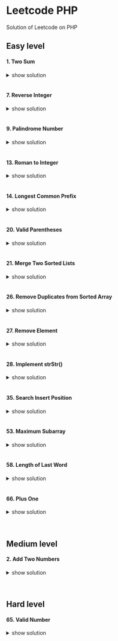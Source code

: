 # Leetcode PHP
Solution of Leetcode on PHP

## Easy level

#### 1. Two Sum
<details>
  <summary>show solution</summary>
  
```php
function twoSum($nums, $target) {
  foreach ($nums as $key => $val) {
    unset($nums[$key]);
    $nextKey = array_search(($target - $val), $nums);
    if ($nextKey) {
      return [$key, $nextKey];
    }
  }
  return [];
}
```
</details><br/>


#### 7. Reverse Integer
<details>
  <summary>show solution</summary>
  
```php
function reverse($x) {
    if (is_int($x) === false || $x === null || $x === 0) return 0;
    $res = $x < 0 ? -abs(strrev($x)) : (int)strrev($x);
    if ($res < -2147483648 || $res >  2147483647) return 0;
    return $res;
}
```
</details><br/>


#### 9. Palindrome Number
<details>
  <summary>show solution</summary>
  
```php
function isPalindrome($x) {
    return $x == strrev($x);
}
```
</details><br/>


#### 13. Roman to Integer
<details>
  <summary>show solution</summary>
  
```php
function romanToInt($s) {
   $map = [
        'I' => 1,
        'V' => 5,
        'X' => 10,
        'L' => 50,
        'C' => 100,
        'D' => 500,
        'M' => 1000,

        // special for diy
        'v' => 4,
        'x' => 9,
        'l' => 40,
        'c' => 90,
        'd' => 400,
        'm' => 900,
    ];

	$special = [
        'IV' => 'v',
        'IX' => 'x',
        'XL' => 'l',
        'XC' => 'c',
        'CD' => 'd',
        'CM' => 'm',
    ];

	foreach ($special as $k => $v) {
        $s = str_replace($k, $v, $s);
	}

	$number = 0;
	$s = str_split($s);
	foreach ($s as $item) {
		$number += $map[$item];
	}

	return $number;
}
```
</details><br/>


#### 14. Longest Common Prefix
<details>
  <summary>show solution</summary>
  
```php
function longestCommonPrefix($strs) {
    $first = array_shift($strs);
	$first = str_split($first);
	$length = count($first);
	$prefix = '';
	for($i=0;$i<=$length;$i++){
		foreach($strs as $str){
			if(!isset($str[$i])){
				break 2;
			}
			if($str[$i] != $first[$i]){
				break 2;
			}
		}
		
		$prefix .=$first[$i];
	}
	return $prefix;
}
```
</details><br/>

#### 20. Valid Parentheses
<details>
  <summary>show solution</summary>
  
```php
function isValid($s) {
	$s = trim($s);
	if (!$s) {
	  return true;
	}
	if (strlen($s) === 1) {
	  return false;
	}

	$brackets = [
	  '[' => ']',
	  '(' => ')',
	  '{' => '}',
	];

	for ($stack = [], $length = strlen($s), $i = 0; $i < $length; $i++) {
	  $symbol = $s[$i];
	  if (array_key_exists($symbol, $brackets)) {
		$stack[] = $symbol;
	  } else {
		$lastInStack = array_pop($stack);
		if (!isset($brackets[$lastInStack]) || $symbol !== $brackets[$lastInStack]) {
		  return false;
		}
	  }
	}
	return (count($stack) === 0) ? true : false;
}
```
</details><br/>


#### 21. Merge Two Sorted Lists
<details>
  <summary>show solution</summary>
  
```php
class Solution {

    private $vals = [];
    
    /**
     * @param ListNode $l1
     * @param ListNode $l2
     * @return ListNode
     */
    function mergeTwoLists($l1, $l2) {
       $this->iterate($l1, $l2);
        $root = $node = NULL;
        if($this->vals){
            $root = $node = new ListNode(array_pop($this->vals));
        }
        while(!empty($this->vals)){
            $node->next = new ListNode(array_pop($this->vals));
            $node = $node->next;
        }
        return $root;
    }
    
    function iterate($l1, $l2){
        if(!is_null($l1) && !is_null($l2)){
            if($l1->val<=$l2->val){
                array_unshift($this->vals, $l1->val);
                $l1 = $l1->next;
            }
            else{
                array_unshift($this->vals, $l2->val);
                $l2 = $l2->next;
            }
        }
        else if(!is_null($l1)){
            array_unshift($this->vals,$l1->val);
            $l1 = $l1->next;
        }
        else if(!is_null($l2)){
            array_unshift($this->vals,$l2->val);
            $l2 = $l2->next;
        }
        else if (is_null($l1) && is_null($l2)){
            return;
        }
        $this->iterate($l1, $l2);
    }
    
}
```
</details><br/>


#### 26. Remove Duplicates from Sorted Array
<details>
  <summary>show solution</summary>
  
```php
function removeDuplicates(&$nums) {
	$lenght = count($nums);
	if ( $lenght === 0 ) return 0;
	$i = 0;
	for ( $j = 1; $j < $lenght ; $j ++ ) {
		if ( $nums[$j] != $nums[$i] ) {
			$i ++;
			$nums[$i] = $nums[$j];
		}
	}
	return $i + 1;
}
```
</details><br/>


#### 27. Remove Element
<details>
  <summary>show solution</summary>
  
```php
function removeElement(&$nums, $val) {
	foreach ($nums as $k => $v) {
		if ( $v === $val ) {
			unset($nums[$k]);
		}
	}
	return count($nums);
}
```
</details><br/>


#### 28. Implement strStr()
<details>
  <summary>show solution</summary>
  
```php
function strStr($haystack, $needle) {
			
	if(strlen($needle) == 0) return 0;
	if(strlen($haystack) == 0) return -1;
	
	if(strlen($haystack) == 1 && strlen($needle) == 1){
		if($haystack[0] == $needle[0]){
			return 0;
		}
	}
	
	for($i = 0; $i < strlen($haystack) - strlen($needle) + 1; $i++){
		if($needle === substr($haystack, $i, strlen($needle))){
			return $i;
		}
	}
	return -1; 
	
}
```
</details><br/>


#### 35. Search Insert Position
<details>
  <summary>show solution</summary>
  
```php
function searchInsert($nums, $target) {
	for($i = 0; $i < count($nums) && $nums[$i] <= $target; $i++) {
		if ($nums[$i] == $target) {
			return $i;
		}
	}
	return $i; 
}
```
</details><br/>


#### 53. Maximum Subarray
<details>
  <summary>show solution</summary>
  
```php
function maxSubArray($nums) {
	$sum = $nums[0];
	$max = $sum;
	for($i = 1, $n = count($nums); $i < $n; $i ++){
		$sum = $nums[$i] > $nums[$i]+$sum ? $nums[$i] : $nums[$i]+$sum;
		$max = $max > $sum ? $max : $sum;
	}
	return $max;
}
```
</details><br/>


#### 58. Length of Last Word
<details>
  <summary>show solution</summary>
  
```php
function lengthOfLastWord($s) {
	$length = 0;
	$first = false;
	for ($i = strlen($s) - 1; $i >= 0; $i--) {
		if ($s[$i] == ' ' && $first) {
			return $length;
		} else if ($s[$i] != ' ') {
			$first = true;
			$length++;
		}
	}
	return $length;
}
```
</details><br/>
	

#### 66. Plus One
<details>
  <summary>show solution</summary>
  
```php
function plusOne($digits) {
	$carry=1;
	for($i = count($digits)-1; $i>=0; $i--){
		$temp = ($digits[$i]+$carry)%10;
		$carry = intval(($digits[$i]+$carry)/10);
		$digits[$i] = $temp;
	}
	if($carry == 0) return $digits;
	else{
		$res = array_fill(0, count($digits) + 1, 0);
		$res[0] = $carry;
		for($i=0; $i<count($digits); $i++){
			$res[$i+1] = $digits[$i];
		}
		return $res;
	}
}
```
</details><br/><br/>


## Medium level

#### 2. Add Two Numbers
<details>
  <summary>show solution</summary>
  
```php
function addTwoNumbers($l1, $l2) {
	$node = new ListNode($this->res + $l1->val + $l2->val);
	if( $this->res = intval($node->val > 9) ) { 
		$node->val -=10;
	}
	$node->next = (!$this->res && is_null($l1->next) && is_null($l2->next) ) ?
		null : $this->addTwoNumbers($l1->next,$l2->next);
		
	return $node;
}
```
</details><br/><br/>


## Hard level

	
#### 65. Valid Number 
<details>
  <summary>show solution</summary>
  
```php
function isNumber($s) {
	return $s === '' || (count($s) === 1 && !is_numeric($s)) ? false : true;
}
```
</details><br/>
